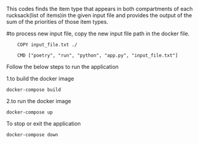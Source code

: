 This codes finds the item type that appears in both compartments of each rucksack(list of items)in the given input file and provides the output of the sum of the priorities of those item types.
 
 #to process new input file, copy the new input file path in the docker file.
    
        COPY input_file.txt ./
  
        CMD ["poetry", "run", "python", "app.py", "input_file.txt"]
 
    
Follow the below steps to run the application

1.to build the docker image
    
    docker-compose build
2.to run the docker image
    
    docker-compose up
To stop or exit the application
    
    docker-compose down
